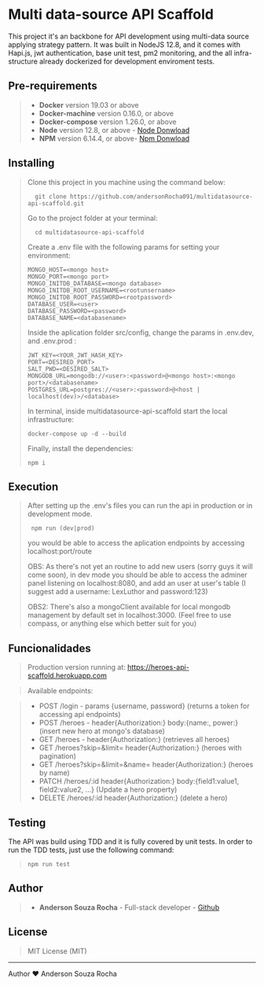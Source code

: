 # Multi data-source API Scaffold

This project it's an backbone for API development using multi-data source applying strategy pattern. It was built in NodeJS 12.8, and it comes with Hapi.js, jwt authentication, base unit test, pm2 monitoring, and the all infra-structure already dockerized for development enviroment tests.

## Pre-requirements

> - **Docker** version 19.03 or above
> - **Docker-machine** version 0.16.0, or above
> - **Docker-compose** version 1.26.0, or above
> - **Node** version 12.8, or above - [Node Donwload](https://nodejs.org/pt-br/download/)
> - **NPM** version 6.14.4, or above- [Npm Donwload](https://www.npmjs.com/package/download)

## Installing

> Clone this project in you machine using the command below:
> ```
> 	git clone https://github.com/andersonRocha091/multidatasource-api-scaffold.git
> ```
> Go to the project folder at your terminal:
> ```
> 	cd multidatasource-api-scaffold
> ```
> Create a .env file with the following params for setting your environment:
> ```
> MONGO_HOST=<mongo host>
> MONGO_PORT=<mongo port>
> MONGO_INITDB_DATABASE=<mongo database>
> MONGO_INITDB_ROOT_USERNAME=<rootunsername>
> MONGO_INITDB_ROOT_PASSWORD=<rootpassword>
> DATABASE_USER=<user>
> DATABASE_PASSWORD=<password>
> DATABASE_NAME=<databasename>
> ```
> Inside the aplication folder src/config, change the params in .env.dev, and .env.prod :
> ```
> JWT_KEY=<YOUR_JWT_HASH_KEY>
> PORT=<DESIRED_PORT>
> SALT_PWD=<DESIRED_SALT>
> MONGODB_URL=mongodb://<user>:<password>@<mongo host>:<mongo port>/<databasename>
> POSTGRES_URL=postgres://<user>:<password>@<host | localhost(dev)>/<database> 
> ```
>
> In terminal, inside multidatasource-api-scaffold start the local infrastructure:
> ```
> docker-compose up -d --build
>
> ```
> Finally, install the dependencies:
>```
> npm i
>```

## Execution

> After setting up the .env's files you can run the api in production or in development mode. 
> ```
>  npm run (dev|prod)
> ```
> you would be able to access the aplication endpoints by accessing localhost:port/route
>
> OBS: As there's not yet an routine to add new users (sorry guys it will come soon), in dev mode you should be able to access the adminer
> panel listening on localhost:8080, and add an user at user's table (I suggest add a username: LexLuthor and password:123)
>
> OBS2: There's also a mongoClient available for local mongodb management by default set in localhost:3000. (Feel free to use compass, or anything else which better suit for you)

## Funcionalidades

> Production version running at: https://heroes-api-scaffold.herokuapp.com

> Available endpoints:

> - POST /login  - params {username, password} (returns a token for accessing api endpoints)
> - POST /heroes - header{Authorization:<receivedToken>} body:{name:<heroName>, power:<heroPower>} (insert new hero at mongo's database)
> - GET /heroes -  header{Authorization:<receivedToken>} (retrieves all heroes)
> - GET /heroes?skip=<desiredSkip>&limit=<desiredLimit> header{Authorization:<receivedToken>} (heroes with pagination)
> - GET /heroes?skip=<desiredSkip>&limit=<desiredLimit>&name=<Hero Name> header{Authorization:<receivedToken>} (heroes by name)
> - PATCH /heroes/:id header{Authorization:<receivedToken>} body:{field1:value1, field2:value2, ...} (Update a hero property)
> - DELETE /heroes/:id header{Authorization:<receivedToken>} (delete a hero)

## Testing

The API was build using TDD and it is fully covered by unit tests. In order to run the TDD tests, just use the following command:
>```
> npm run test
>```

## Author

> - **Anderson Souza Rocha** - Full-stack developer - [Github](https://github.com/andersonRocha091) 


## License 

> MIT License (MIT)

---
Author ❤ Anderson Souza Rocha
